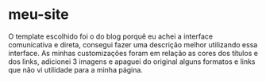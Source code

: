 # meu-site
O template escolhido foi o do blog porquê eu achei a interface comunicativa e direta, consegui fazer uma descrição melhor utilizando essa interface.
As minhas customizações foram em relação as cores dos títulos e dos links, adicionei 3 imagens e apaguei do original alguns formatos e links que não vi utilidade para a minha página.
